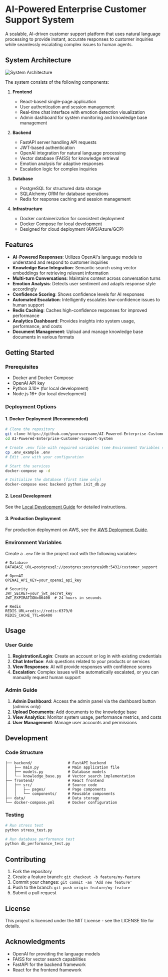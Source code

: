 # AI-Powered Enterprise Customer Support System

A scalable, AI-driven customer support platform that uses natural language processing to provide instant, accurate responses to customer inquiries while seamlessly escalating complex issues to human agents.

## System Architecture

![System Architecture](https://mermaid.ink/img/pako:eNqVksFu2zAMhl_F0GnDgCRtd5h1KDDsmLZAgR62Q0EL9CZLdChMkkzJQbPC774kbpKhQ4sJhyD8-dP8KZIN53UBbMVbwYsMhDQcbYtgj1ptNFhzTIKjAJvCgdbKvN-BNS2STsqydgEzX4mlV3DF2dbjU2dMIdXOxewgNSWVpT2qfaVN74-AQWkhUP9N3mNssdPDOe9QPZrAeCHrtKASlVu6qcGqKCH5v2aL05ZvJv3UZJuHJmsueSl29BVnYwOHGvJ0P15cLcfLnwmcwP9cLx8_Ljk5Qx3pJkZOIaLfjYu-JT8eEmT3dqzQ6ZIjmw9XC0rGD93yBcHM1lpOG_S6nsCVAJNJ3Wy9s6b8Ec8W2tXQG-uuqRWnZM5_XNIiJK1PQCZ53c3yvhtkDUgHZg8-TaOJp0-GnIPVR3rDilKDk1LWPOiAoRXqUl6lJvVE0ZfLUoTDf6-MV2g9g-HBi9blX7NmXa1Ar2ilYNbxFpA_h5Sj6Fq-srGxXY97rUX8_Q3UlMRY)

The system consists of the following components:

1. **Frontend**
   - React-based single-page application
   - User authentication and session management
   - Real-time chat interface with emotion detection visualization
   - Admin dashboard for system monitoring and knowledge base management

2. **Backend**
   - FastAPI server handling API requests
   - JWT-based authentication
   - OpenAI integration for natural language processing
   - Vector database (FAISS) for knowledge retrieval
   - Emotion analysis for adaptive responses
   - Escalation logic for complex inquiries

3. **Database**
   - PostgreSQL for structured data storage
   - SQLAlchemy ORM for database operations
   - Redis for response caching and session management

4. **Infrastructure**
   - Docker containerization for consistent deployment
   - Docker Compose for local development
   - Designed for cloud deployment (AWS/Azure/GCP)

## Features

- **AI-Powered Responses**: Utilizes OpenAI's language models to understand and respond to customer inquiries
- **Knowledge Base Integration**: Semantic search using vector embeddings for retrieving relevant information
- **Multi-turn Conversations**: Maintains context across conversation turns
- **Emotion Analysis**: Detects user sentiment and adapts response style accordingly
- **Confidence Scoring**: Shows confidence levels for AI responses
- **Automated Escalation**: Intelligently escalates low-confidence issues to human support
- **Redis Caching**: Caches high-confidence responses for improved performance
- **Analytics Dashboard**: Provides insights into system usage, performance, and costs
- **Document Management**: Upload and manage knowledge base documents in various formats

## Getting Started

### Prerequisites

- Docker and Docker Compose
- OpenAI API key
- Python 3.10+ (for local development)
- Node.js 16+ (for local development)

### Deployment Options

#### 1. Docker Deployment (Recommended)

```bash
# Clone the repository
git clone https://github.com/yourusername/AI-Powered-Enterprise-Customer-Support-System.git
cd AI-Powered-Enterprise-Customer-Support-System

# Create .env file with required variables (see Environment Variables section)
cp .env_example .env
# Edit .env with your configuration

# Start the services
docker-compose up -d

# Initialize the database (first time only)
docker-compose exec backend python init_db.py
```

#### 2. Local Development

See the [Local Development Guide](LOCAL_DEVELOPMENT_GUIDE.md) for detailed instructions.

#### 3. Production Deployment

For production deployment on AWS, see the [AWS Deployment Guide](AWS_DEPLOYMENT_GUIDE.md).

### Environment Variables

Create a `.env` file in the project root with the following variables:

```
# Database
DATABASE_URL=postgresql://postgres:postgres@db:5432/customer_support

# OpenAI
OPENAI_API_KEY=your_openai_api_key

# Security
JWT_SECRET=your_jwt_secret_key
JWT_EXPIRATION=86400  # 24 hours in seconds

# Redis
REDIS_URL=redis://redis:6379/0
REDIS_CACHE_TTL=86400
```

## Usage

### User Guide

1. **Registration/Login**: Create an account or log in with existing credentials
2. **Chat Interface**: Ask questions related to your products or services
3. **View Responses**: AI will provide responses with confidence scores
4. **Escalation**: Complex issues will be automatically escalated, or you can manually request human support

### Admin Guide

1. **Admin Dashboard**: Access the admin panel via the dashboard button (admins only)
2. **Upload Documents**: Add documents to the knowledge base
3. **View Analytics**: Monitor system usage, performance metrics, and costs
4. **User Management**: Manage user accounts and permissions

## Development

### Code Structure

```
├── backend/                # FastAPI backend
│   ├── main.py             # Main application file
│   ├── models.py           # Database models
│   └── knowledge_base.py   # Vector search implementation
├── frontend/               # React frontend
│   ├── src/                # Source code
│   │   ├── pages/          # Page components
│   │   └── components/     # Reusable components
├── data/                   # Data storage
└── docker-compose.yml      # Docker configuration
```

### Testing

```bash
# Run stress test
python stress_test.py

# Run database performance test
python db_performance_test.py
```

## Contributing

1. Fork the repository
2. Create a feature branch: `git checkout -b feature/my-feature`
3. Commit your changes: `git commit -am 'Add new feature'`
4. Push to the branch: `git push origin feature/my-feature`
5. Submit a pull request

## License

This project is licensed under the MIT License - see the LICENSE file for details.

## Acknowledgments

- OpenAI for providing the language models
- FAISS for vector search capabilities
- FastAPI for the backend framework
- React for the frontend framework
